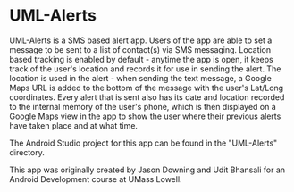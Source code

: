 # UML-Alerts
UML-Alerts is a SMS based alert app. Users of the app are able to set a
message to be sent to a list of contact(s) via SMS messaging. Location based
tracking is enabled by default - anytime the app is open, it keeps track
of the user's location and records it for use in sending the alert. The
location is used in the alert - when sending the text message, a Google Maps
URL is added to the bottom of the message with the user's Lat/Long coordinates.
Every alert that is sent also has its date and location recorded to the
internal memory of the user's phone, which is then displayed on a Google Maps
view in the app to show the user where their previous alerts have taken place
and at what time.

The Android Studio project for this app can be found in the "UML-Alerts"
directory.

This app was originally created by Jason Downing and Udit Bhansali for an
Android Development course at UMass Lowell.
